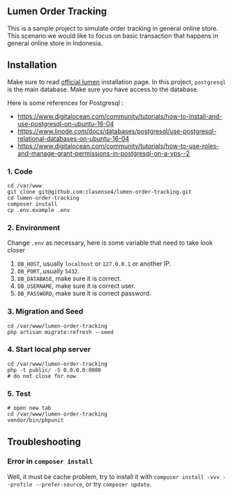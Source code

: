 ## Lumen Order Tracking

This is a sample project to simulate order tracking in general online store. This scenario we would like to focus on basic transaction that happens in general online store in Indonesia.

## Installation

Make sure to read [official lumen](https://lumen.laravel.com/docs/5.2/installation) installation page. In this project, `postgresql` is the main database. Make sure you have access to the database.

Here is some references for Postgresql :

- https://www.digitalocean.com/community/tutorials/how-to-install-and-use-postgresql-on-ubuntu-16-04
- https://www.linode.com/docs/databases/postgresql/use-postgresql-relational-databases-on-ubuntu-16-04
- https://www.digitalocean.com/community/tutorials/how-to-use-roles-and-manage-grant-permissions-in-postgresql-on-a-vps--2

### 1. Code

```
cd /var/www
git clone git@github.com:clasense4/lumen-order-tracking.git
cd lumen-order-tracking
composer install
cp .env.example .env
```
### 2. Environment

Change `.env` as necessary, here is some variable that need to take look closer

1. `DB_HOST`, usually `localhost` or `127.0.0.1` or another IP.
2. `DB_PORT`, usually `5432`.
3. `DB_DATABASE`, make sure it is correct.
4. `DB_USERNAME`, make sure it is correct user.
5. `DB_PASSWORD`, make sure it is correct password.

### 3. Migration and Seed

```
cd /var/www/lumen-order-tracking
php artisan migrate:refresh --seed
```

### 4. Start local php server
```
cd /var/www/lumen-order-tracking
php -t public/ -S 0.0.0.0:8080
# do not close for now
```

### 5. Test
```
# open new tab
cd /var/www/lumen-order-tracking
vendor/bin/phpunit
```

## Troubleshooting

### Error in `composer install`

Well, it must be cache problem, try to install it with `composer install -vvv --profile --prefer-source`, or try `composer update`.